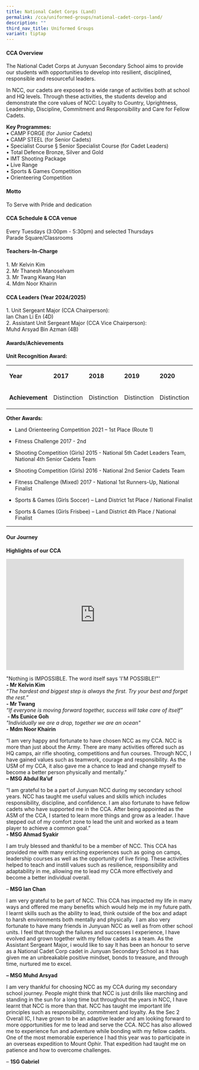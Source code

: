 ```yaml
---
title: National Cadet Corps (Land)
permalink: /cca/uniformed-groups/national-cadet-corps-land/
description: ""
third_nav_title: Uniformed Groups
variant: tiptap
---
```

<h4><strong>CCA Overview</strong></h4>
<p>The National Cadet Corps at Junyuan Secondary School aims to provide our
students with opportunities to develop into resilient, disciplined, responsible
and resourceful leaders.</p>
<p>In NCC, our cadets are exposed to a wide range of activities both at school
and HQ levels. Through these activities, the students develop and demonstrate
the core values of NCC: Loyalty to Country, Uprightness, Leadership, Discipline,
Commitment and Responsibility and Care for Fellow Cadets.
<br>
</p>
<p><strong>Key Programmes: </strong>
<br>• CAMP FORGE (for Junior Cadets)
<br>• CAMP STEEL (for Senior Cadets)
<br>• Specialist Course § Senior Specialist Course (for Cadet Leaders)
<br>• Total Defence Bronze, Silver and Gold
<br>• IMT Shooting Package
<br>• Live Range
<br>• Sports &amp; Games Competition
<br>• Orienteering Competition</p>
<p></p>
<h4><strong>Motto</strong></h4>
<p>To Serve with Pride and dedication</p>
<h4><strong>CCA Schedule &amp; CCA venue</strong></h4>
<p>Every Tuesdays (3:00pm - 5:30pm) and selected Thursdays
<br>Parade Square/Classrooms</p>
<h4><strong>Teachers-In-Charge</strong></h4>
<p>1. Mr Kelvin Kim
<br>2. Mr Thanesh Manoselvam
<br>3. Mr Twang Kwang Han
<br>4. Mdm Noor Khairin</p>
<h4><strong>CCA Leaders (Year 2024/2025)</strong></h4>
<p>1. Unit Sergeant Major (CCA Chairperson):
<br>Ian Chan Li En (4D)
<br>2. Assistant Unit Sergeant Major (CCA Vice Chairperson):
<br>Muhd Arsyad Bin Azman (4B)</p>
<h4><strong>Awards/Achievements</strong></h4>
<p><strong>Unit Recognition Award:<br></strong>
</p>
<table style="minWidth: 200px">
<colgroup>
<col>
<col>
<col>
<col>
<col>
<col>
<col>
<col>
</colgroup>
<tbody>
<tr>
<td rowspan="1" colspan="1">
<p><strong>Year</strong>
</p>
</td>
<td rowspan="1" colspan="1">
<p><strong>2017</strong>
</p>
</td>
<td rowspan="1" colspan="1">
<p><strong>2018</strong>
</p>
</td>
<td rowspan="1" colspan="1">
<p><strong>2019</strong>
</p>
</td>
<td rowspan="1" colspan="1">
<p><strong>2020</strong>
</p>
</td>
<td rowspan="1" colspan="1">
<p><strong>2021</strong>
</p>
</td>
<td rowspan="1" colspan="1">
<p><strong>2022</strong>
</p>
</td>
<td rowspan="1" colspan="1">
<p><strong>2023</strong>
</p>
</td>
</tr>
<tr>
<td rowspan="1" colspan="1">
<p><strong>Achievement</strong>
</p>
</td>
<td rowspan="1" colspan="1">
<p>Distinction</p>
</td>
<td rowspan="1" colspan="1">
<p>Distinction</p>
</td>
<td rowspan="1" colspan="1">
<p>Distinction</p>
</td>
<td rowspan="1" colspan="1">
<p>Distinction</p>
</td>
<td rowspan="1" colspan="1">
<p>Distinction</p>
</td>
<td rowspan="1" colspan="1">
<p>Distinction</p>
</td>
<td rowspan="1" colspan="1">
<p>Distinction</p>
</td>
</tr>
</tbody>
</table>
<p><strong>Other Awards:</strong>
</p>
<ul data-tight="true" class="tight">
<li>
<p>Land Orienteering Competition 2021 – 1st&nbsp;Place (Route 1)</p>
</li>
<li>
<p>Fitness Challenge 2017 - 2nd</p>
</li>
<li>
<p>Shooting Competition (Girls) 2015 - National 5th Cadet Leaders Team, National
4th Senior Cadets Team</p>
</li>
<li>
<p>Shooting Competition (Girls) 2016 - National 2nd Senior Cadets Team</p>
</li>
<li>
<p>Fitness Challenge (Mixed) 2017 - National 1st Runners-Up, National Finalist</p>
</li>
<li>
<p>Sports &amp; Games (Girls Soccer) – Land District 1st Place / National
Finalist</p>
</li>
<li>
<p>Sports &amp; Games (Girls Frisbee) – Land District 4th Place / National
Finalist</p>
</li>
</ul>
<hr>
<h4><strong>Our Journey</strong></h4>
<p><strong>Highlights of our CCA</strong>
</p>
<div class="iframe-wrapper">
<iframe height="299" width="480" allowfullscreen="true" frameborder="0" src="https://docs.google.com/presentation/d/e/2PACX-1vSMWvMZPidhye-32z9hViVz4gbX_Sxqun8JfqvfsFYteGrV-CXJz0s-Q4xJlK9V4A/embed?start=false&amp;loop=false&amp;delayms=3000"></iframe>
</div>
<p></p>
<p>"Nothing is IMPOSSIBLE. The word itself says 'I'M POSSIBLE!"'
<br><strong>-&nbsp;Mr Kelvin Kim<em>&nbsp;</em></strong><em><br>“The hardest and biggest step is always the first. Try your best and forget the rest.”<br></em><strong>- Mr Twang</strong>
<br><em>“If everyone is moving forward together, success will take care of itself”<br></em><strong>&nbsp;- Ms Eunice Goh</strong>
<br><em>"Individually we are a drop, together we are an ocean"<br></em><strong>- Mdm Noor Khairin</strong>
</p>
<p>“I am very happy and fortunate to have chosen NCC as my CCA. NCC is more
than just about the Army. There are many activities offered such as HQ
camps, air rifle shooting, competitions and fun courses. Through NCC, I
have gained values such as teamwork, courage and responsibility. As the
USM of my CCA, it also gave me a chance to lead and change myself to become
a better person physically and mentally.”
<br><strong>– MSG Abdul Ra’uf</strong>
</p>
<p>“I am grateful to be a part of Junyuan NCC during my secondary school
years. NCC has taught me useful values and skills which includes responsibility,
discipline, and confidence. I am also fortunate to have fellow cadets who
have supported me in the CCA. After being appointed as the ASM of the CCA,
I started to learn more things and grow as a leader. I have stepped out
of my comfort zone to lead the unit and worked as a team player to achieve
a common goal.”
<br><strong>- MSG Ahmad Syakir</strong>
</p>
<p>I am truly blessed and thankful to be a member of NCC. This CCA has provided
me with many enriching experiences such as going on camps, leadership courses
as well as the opportunity of live firing. These activities helped to teach
and instill values such as resilience, responsibility and adaptability
in me, allowing me to lead my CCA more effectively and become a better
individual overall.</p>
<p>–<strong> MSG Ian Chan</strong>
</p>
<p>I am very grateful to be part of NCC. This CCA has impacted my life in
many ways and offered me many benefits which would help me in my future
path. I learnt skills such as the ability to lead, think outside of the
box and adapt to harsh environments both mentally and physically.&nbsp;
I am also very fortunate to have many friends in Junyuan NCC as well as
from other school units. I feel that through the failures and successes
I experience, I have evolved and grown together with my fellow cadets as
a team. As the Assistant Sergeant Major, i would like to say It has been
an honour to serve as a National Cadet Corp cadet in Junyuan Secondary
School as it has given me an unbreakable positive mindset, bonds to treasure,
and through time, nurtured me to excel.</p>
<p><strong>– MSG Muhd Arsyad</strong>
</p>
<p>I am very thankful for choosing NCC as my CCA during my secondary school
journey. People might think that NCC is just drills like marching and standing
in the sun for a long time but throughout the years in NCC, I have learnt
that NCC is more than that. NCC has taught me important life principles
such as responsibility, commitment and loyalty. As the Sec 2 Overall IC,
I have grown to be an adaptive leader and am looking forward to more opportunities
for me to lead and serve the CCA. NCC has also allowed me to experience
fun and adventure while bonding with my fellow cadets. One of the most
memorable experience I had this year was to participate in an overseas
expedition to Mount Ophir. That expedition had taught me on patience and
how to overcome challenges.</p>
<p>– <strong>1SG Gabriel</strong>
</p>
<p></p>